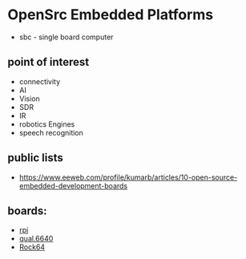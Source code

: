 # OpenSrc Embedded Platforms

* sbc - single board computer

## point of interest
* connectivity
* AI
* Vision
* SDR
* IR
* robotics Engines
* speech recognition 

## public lists
* https://www.eeweb.com/profile/kumarb/articles/10-open-source-embedded-development-boards


## boards:

* [rpi](01_rpi.readme)
* [qual.6640](02_qulSanp/6640.md)
* [Rock64](05_rock64/readme.md)
